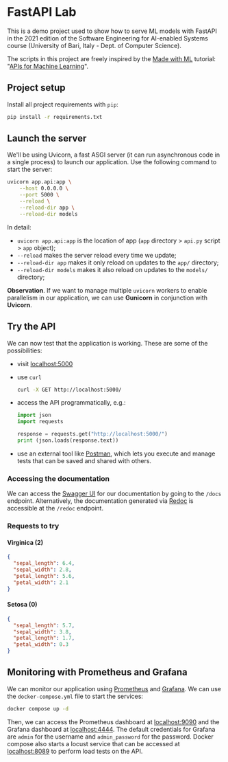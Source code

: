 # FastAPI Lab

This is a demo project used to show how to serve ML models with FastAPI in the 2021 edition of the Software Engineering for AI-enabled Systems course (University of Bari, Italy - Dept. of Computer Science).

The scripts in this project are freely inspired by the [Made with ML](https://madewithml.com) tutorial: "[APIs for Machine Learning](https://madewithml.com/courses/mlops/api/)".

## Project setup

Install all project requirements with `pip`:

```bash
pip install -r requirements.txt
```

## Launch the server

We'll be using Uvicorn, a fast ASGI server (it can run asynchronous code in a single process) to launch our application. Use the following command to start the server:

```bash
uvicorn app.api:app \
    --host 0.0.0.0 \
    --port 5000 \
    --reload \
    --reload-dir app \
    --reload-dir models
```

In detail:

- `uvicorn app.api:app` is the location of app (`app` directory > `api.py` script > `app` object);
- `--reload` makes the server reload every time we update;
- `--reload-dir app` makes it only reload on updates to the `app/` directory;
- `--reload-dir models` makes it also reload on updates to the `models/` directory;

**Observation**. If we want to manage multiple `uvicorn` workers to enable parallelism in our application, we can use **Gunicorn** in conjunction with **Uvicorn**.

## Try the API

We can now test that the application is working. These are some of the possibilities:

- visit [localhost:5000](http://localhost:5000/)
- use `curl`

  ```bash
  curl -X GET http://localhost:5000/
  ```

- access the API programmatically, e.g.:

  ```python
  import json
  import requests

  response = requests.get("http://localhost:5000/")
  print (json.loads(response.text))
  ```

- use an external tool like [Postman](https://www.postman.com), which lets you execute and manage tests that can be saved and shared with others.

### Accessing the documentation

We can access the [Swagger UI](https://swagger.io/tools/swagger-ui/) for our documentation by going to the `/docs` endpoint. Alternatively, the documentation generated via [Redoc](https://github.com/Redocly/redoc) is accessible at the `/redoc` endpoint.

### Requests to try

#### Virginica (2)

```json
{
  "sepal_length": 6.4,
  "sepal_width": 2.8,
  "petal_length": 5.6,
  "petal_width": 2.1
}
```

#### Setosa (0)

```json
{
  "sepal_length": 5.7,
  "sepal_width": 3.8,
  "petal_length": 1.7,
  "petal_width": 0.3
}
```

## Monitoring with Prometheus and Grafana

We can monitor our application using [Prometheus](https://prometheus.io) and [Grafana](https://grafana.com).
We can use the `docker-compose.yml` file to start the services:

```bash
docker compose up -d
```

Then, we can access the Prometheus dashboard at [localhost:9090](http://localhost:9090) and the Grafana dashboard at [localhost:4444](http://localhost:4444). The default credentials for Grafana are `admin` for the username and `admin_password` for the password.
Docker compose also starts a locust service that can be accessed at [localhost:8089](http://localhost:8089) to perform load tests on the API.